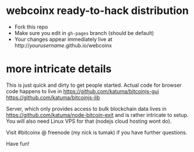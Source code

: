 webcoinx ready-to-hack distribution
===================================
* Fork this repo
* Make sure you edit in ```gh-pages``` branch (should be default)
* Your changes appear immediately live at http://*yourusername*.github.io/webcoinx

more intricate details
======================
This is just quick and dirty to get people started. Actual code for browser code happens to live in https://github.com/katuma/bitcoinjs-gui https://github.com/katuma/bitcoinjs-lib

Server, which only provides access to bulk blockchain data lives in https://github.com/katuma/node-bitcoin-exit and is rather intricate to setup. You will also need Linux VPS for that (nodejs cloud hosting wont do).

Visit #bitcoinx @ freenode (my nick is tumak) if you have further questions.

Have fun!
